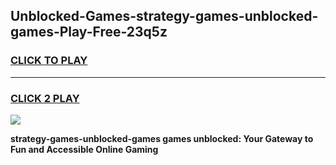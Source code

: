 
## Unblocked-Games-strategy-games-unblocked-games-Play-Free-23q5z
<h3>
<a href="https://premium76.site?title=strategy-games-unblocked-games&ref=23A">CLICK TO PLAY</a></h3>
<hr>

<h3>
<a href="https://premium76.site?title=strategy-games-unblocked-games&ref=23A">CLICK 2 PLAY</a>
  
</h3>

<a href="https://premium76.site?title=strategy-games-unblocked-games&ref=23A"><img src="https://clearcache.store/games.png"></a>


**strategy-games-unblocked-games games unblocked: Your Gateway to Fun and Accessible Online Gaming**
